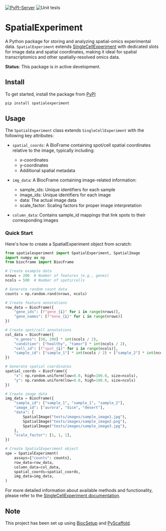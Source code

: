 [![PyPI-Server](https://img.shields.io/pypi/v/SpatialExperiment.svg)](https://pypi.org/project/SpatialExperiment/)
![Unit tests](https://github.com/BiocPy/SpatialExperiment/actions/workflows/run-tests.yml/badge.svg)

# SpatialExperiment

A Python package for storing and analyzing spatial-omics experimental data. `SpatialExperiment` extends [SingleCellExperiment](https://github.com/biocpy/singlecellexperiment) with dedicated slots for image data and spatial coordinates, making it ideal for spatial transcriptomics and other spatially-resolved omics data.

**Status**: This package is in active development.

## Install

To get started, install the package from [PyPI](https://pypi.org/project/SpatialExperiment/)

```bash
pip install spatialexperiment
```

## Usage

The `SpatialExperiment` class extends `SingleCellExperiment` with the following key attributes:

- `spatial_coords`: A BioFrame containing spot/cell spatial coordinates relative to the image, typically including:
  - x-coordinates
  - y-coordinates
  - Additional spatial metadata

- `img_data`: A BiocFrame containing image-related information:
  - sample_ids: Unique identifiers for each sample
  - image_ids: Unique identifiers for each image
  - data: The actual image data
  - scale_factor: Scaling factors for proper image interpretation

- `column_data`: Contains sample_id mappings that link spots to their corresponding images

### Quick Start

Here's how to create a SpatialExperiment object from scratch:

```python
from spatialexperiment import SpatialExperiment, SpatialImage
import numpy as np
from biocframe import BiocFrame

# Create example data
nrows = 200  # Number of features (e.g., genes)
ncols = 500  # Number of spots/cells

# Generate random count data
counts = np.random.rand(nrows, ncols)

# Create feature annotations
row_data = BiocFrame({
    "gene_ids": [f"gene_{i}" for i in range(nrows)],
    "gene_names": [f"Gene_{i}" for i in range(nrows)]
})

# Create spot/cell annotations
col_data = BiocFrame({
    "n_genes": [50, 200] * int(ncols / 2),
    "condition": ["healthy", "tumor"] * int(ncols / 2),
    "cell_id": [f"spot_{i}" for i in range(ncols)],
    "sample_id": ["sample_1"] * int(ncols / 2) + ["sample_2"] * int(ncols / 2),
})

# Generate spatial coordinates
spatial_coords = BiocFrame({
    "x": np.random.uniform(low=0.0, high=100.0, size=ncols),
    "y": np.random.uniform(low=0.0, high=100.0, size=ncols)
})

# Create image data
img_data = BiocFrame({
    "sample_id": ["sample_1", "sample_1", "sample_2"],
    "image_id": ["aurora", "dice", "desert"],
    "data": [
        SpatialImage("tests/images/sample_image1.jpg"),
        SpatialImage("tests/images/sample_image2.png"),
        SpatialImage("tests/images/sample_image3.jpg"),
    ],
    "scale_factor": [1, 1, 1],
})

# Create SpatialExperiment object
spe = SpatialExperiment(
    assays={"counts": counts},
    row_data=row_data,
    column_data=col_data,
    spatial_coords=spatial_coords,
    img_data=img_data,
)
```

For more detailed information about available methods and functionality, please refer to the [SingleCellExperiment documentation](https://biocpy.github.io/SingleCellExperiment/).


<!-- biocsetup-notes -->

## Note

This project has been set up using [BiocSetup](https://github.com/biocpy/biocsetup)
and [PyScaffold](https://pyscaffold.org/).
